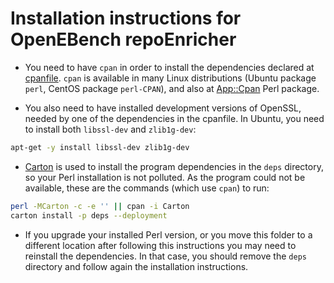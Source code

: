 # Installation instructions for OpenEBench repoEnricher

* You need to have `cpan` in order to install the dependencies declared at [cpanfile](cpanfile). `cpan` is available in many Linux distributions (Ubuntu package `perl`, CentOS package `perl-CPAN`), and also at [App::Cpan](http://search.cpan.org/~andk/CPAN-2.16/) Perl package.

* You also need to have installed development versions of OpenSSL, needed by one of the dependencies in the cpanfile. In Ubuntu, you need to install both `libssl-dev` and `zlib1g-dev`:

```bash
apt-get -y install libssl-dev zlib1g-dev
```

* [Carton](https://metacpan.org/pod/Carton) is used to install the program dependencies in the `deps` directory, so your Perl installation is not polluted. As the program could not be available, these are the commands (which use `cpan`) to run:

```bash
perl -MCarton -c -e '' || cpan -i Carton
carton install -p deps --deployment
```

* If you upgrade your installed Perl version, or you move this folder to a different location after following this instructions you may need to reinstall the dependencies. In that case, you should remove the `deps` directory and follow again the installation instructions.

